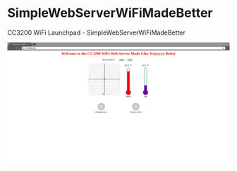 # SimpleWebServerWiFiMadeBetter
CC3200 WiFi Launchpad - SimpleWebServerWiFiMadeBetter

![image](https://raw.githubusercontent.com/ansarid/SimpleWebServerWiFiMadeBetter/master/webpage.png)
